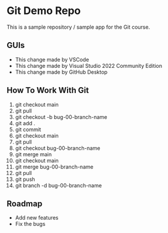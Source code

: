 # Git Demo Repo
This is a sample repository / sample app for the Git course.

## GUIs
 * This change made by VSCode
 * This change made by Visual Studio 2022 Community Edition
 * This change made by GitHub Desktop

## How To Work With Git
1. git checkout main
2. git pull
3. git checkout -b bug-00-branch-name
4. git add .
5. git commit
6. git checkout main
7. git pull
8. git checkout bug-00-branch-name
9. git merge main
10. git checkout main
11. git merge bug-00-branch-name
12. git pull
13. git push
14. git branch -d bug-00-branch-name

## Roadmap
 * Add new features
 * Fix the bugs
